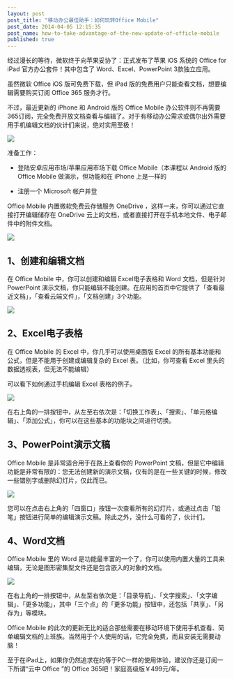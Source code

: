 ```yaml
---
layout: post
post_title: "移动办公最佳助手：如何玩转Office Mobile"
post_date: 2014-04-05 12:15:35
post_name: how-to-take-advantage-of-the-new-update-of-officle-mobile
published: true
---
```

经过漫长的等待，微软终于向苹果妥协了：正式发布了苹果 iOS 系统的 Office for iPad 官方办公套件！其中包含了 Word、Excel、PowerPoint 3款独立应用。


虽然微软 Office iOS 版可免费下载，但 iPad 版的免费用户只能查看文档，想要编辑需要购买订阅 Office 365 服务才行。

不过，最近更新的 iPhone 和 Android 版的 Office Mobile 办公软件则不再需要365订阅，完全免费开放文档查看与编辑了。对于有移动办公需求或偶尔出外需要用手机编辑文档的伙计们来说，绝对实用至极！

![](http://mmbiz.qpic.cn/mmbiz/z3T1vlHdIX8Inr6DfBSmWe6oBbNsp3XXFmho7J39SoeHNy639MHf1IJSkDNNb8fw2qpWicIGDEPKI7CickjpuOvw/0)

准备工作：

*   登陆安卓应用市场/苹果应用市场下载 Office Mobile（本课程以 Android 版的 Office Mobile 做演示，但功能和在 iPhone 上是一样的

*   注册一个 Microsoft 帐户并登

Office Mobile 内置微软免费云存储服务 OneDrive ，这样一来，你可以通过它直接打开编辑储存在 OneDrive 云上的文档，或者直接打开在手机本地文件、电子邮件中的附件文档。

![](http://mmbiz.qpic.cn/mmbiz/z3T1vlHdIX8Inr6DfBSmWe6oBbNsp3XXRbQcPLrcNqttvNelOWQgZ7zvH10YWc89NLibn3iajAacr6cfG5bnRDfQ/0)

## 1、创建和编辑文档

在 Office Mobile 中，你可以创建和编辑 Excel电子表格和 Word 文档，但是针对 PowerPoint 演示文稿，你只能编辑不能创建。在应用的首页中它提供了「查看最近文档」，「查看云端文件」，「文档创建」3个功能。

![](http://mmbiz.qpic.cn/mmbiz/z3T1vlHdIX8Inr6DfBSmWe6oBbNsp3XXwg3ICcm4Tjcx89IKRXwIrhEglfJicERP0JiaicpqJibboTV1ibicpYibfpzuQ/0)

## 2、Excel电子表格

在 Office Mobile 的 Excel 中，你几乎可以使用桌面版 Excel 的所有基本功能和公式，但是不能用于创建或编辑复杂的 Excel 表。（比如，你可查看 Excel 里头的数据透视表，但无法不能编辑）

可以看下如何通过手机编辑 Excel 表格的例子。

![](http://mmbiz.qpic.cn/mmbiz/z3T1vlHdIX8Inr6DfBSmWe6oBbNsp3XXYsYt0nST7eK0PRsCs73fKBQnQ3hJyTbvCbqelLyJZreHQibFD7eU5bg/0)

在右上角的一排按钮中，从左至右依次是：「切换工作表」、「搜索」、「单元格编辑」、「添加公式」，你可以在这些基本的功能块之间进行切换。

## 3、PowerPoint演示文稿

Office Mobile 是非常适合用于在路上查看你的 PowerPoint 文稿，但是它中编辑功能是非常有限的：您无法创建新的演示文稿，仅有的是在一些关键的时候，修改一些错别字或删除幻灯片，仅此而已。

![](http://mmbiz.qpic.cn/mmbiz/z3T1vlHdIX8Inr6DfBSmWe6oBbNsp3XXGd9LFIUGfuyqgN2B98IYBkiby86QNMibSgVwlvD3M3R2ibBiblREcd0q3Q/0)

您可以在点击右上角的「四窗口」按钮一次查看所有的幻灯片，或通过点击「铅笔」按钮进行简单的编辑演示文稿。除此之外，没什么可看的了，伙计们。

## 4、Word文档

Office Mobile 里的 Word 是功能最丰富的一个了，你可以使用内置大量的工具来编辑，无论是图形密集型文件还是包含嵌入的对象的文档。

![](http://mmbiz.qpic.cn/mmbiz/z3T1vlHdIX8Inr6DfBSmWe6oBbNsp3XXb5ficzoZgibaTEK1zEIm24CvjElibibTbnq6H5ia2cpXp3YKkNWMaEibel7w/0)

在右上角的一排按钮中，从左至右依次是：「目录导航」、「文字搜索」、「文字编辑」、「更多功能」，其中「三个点」的「更多功能」按钮中，还包括「共享」、「另存为」等模块。

Office Mobile 的此次的更新无比的适合那些需要在移动环境下使用手机查看、简单编辑文档的上班族。当然用于个人使用的话，它完全免费，而且安装无需要动脑！

至于在iPad上，如果你仍然追求在约等于PC一样的使用体验，建议你还是订阅一下所谓“云中 Office ”的 Office 365吧！家庭高级版￥499元/年。


